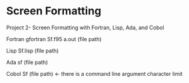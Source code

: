 # Screen Formatting

Project 2- Screen Formatting with Fortran, Lisp, Ada, and Cobol

Fortran
gfortran Sf.f95
a.out (file path)

Lisp
Sf.lisp (file path)

Ada
sf (file path)

Cobol
Sf (file path) <- there is a command line argument character limit
